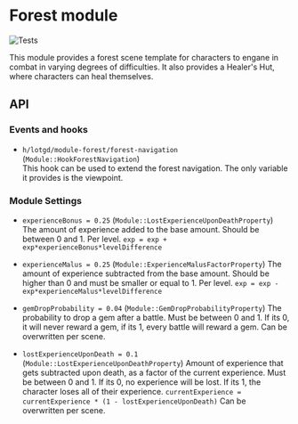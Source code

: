 # Forest module
![Tests](https://github.com/lotgd/module-forest/workflows/Tests/badge.svg)

This module provides a forest scene template for characters to engane in combat
in varying degrees of difficulties. It also provides a Healer's Hut, where characters
can heal themselves.

## API
### Events and hooks
- `h/lotgd/module-forest/forest-navigation` (`Module::HookForestNavigation`)\
  This hook can be used to extend the forest navigation. The only variable it provides is the viewpoint.
  
### Module Settings

- `experienceBonus = 0.25` (`Module::LostExperienceUponDeathProperty`)
  The amount of experience added to the base amount. 
  Should be between 0 and 1. Per level. 
  `exp = exp + exp*experienceBonus*levelDifference`
  
- `experienceMalus = 0.25` (`Module::ExperienceMalusFactorProperty`)
  The amount of experience subtracted from the base amount. 
  Should be higher than 0 and must be smaller or equal to 1. Per level. 
  `exp = exp - exp*experienceMalus*levelDifference`
  
- `gemDropProbability = 0.04` (`Module::GemDropProbabilityProperty`)
  The probability to drop a gem after a battle. 
  Must be between 0 and 1. 
  If its 0, it will never reward a gem, if its 1, every battle will reward a gem.
  Can be overwritten per scene.
  
- `lostExperienceUponDeath = 0.1` (`Module::LostExperienceUponDeathProperty`)
  Amount of experience that gets subtracted upon death, as a factor of the current experience.
  Must be between 0 and 1.
  If its 0, no experience will be lost. If its 1, the character loses all of their experience.
  `currentExperience = currentExperience * (1 - lostExperienceUponDeath)`
  Can be overwritten per scene.
  

